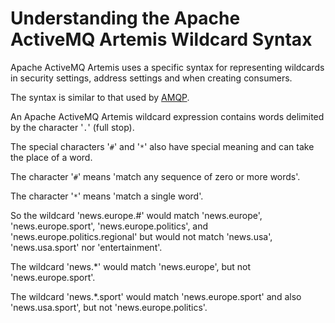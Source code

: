 # Understanding the Apache ActiveMQ Artemis Wildcard Syntax

Apache ActiveMQ Artemis uses a specific syntax for representing wildcards in security
settings, address settings and when creating consumers.

The syntax is similar to that used by [AMQP](http://www.amqp.org).

An Apache ActiveMQ Artemis wildcard expression contains words delimited by the character
'`.`' (full stop).

The special characters '`#`' and '`*`' also have special meaning and can
take the place of a word.

The character '`#`' means 'match any sequence of zero or more words'.

The character '`*`' means 'match a single word'.

So the wildcard 'news.europe.\#' would match 'news.europe',
'news.europe.sport', 'news.europe.politics', and
'news.europe.politics.regional' but would not match 'news.usa',
'news.usa.sport' nor 'entertainment'.

The wildcard 'news.\*' would match 'news.europe', but not
'news.europe.sport'.

The wildcard 'news.\*.sport' would match 'news.europe.sport' and also
'news.usa.sport', but not 'news.europe.politics'.
